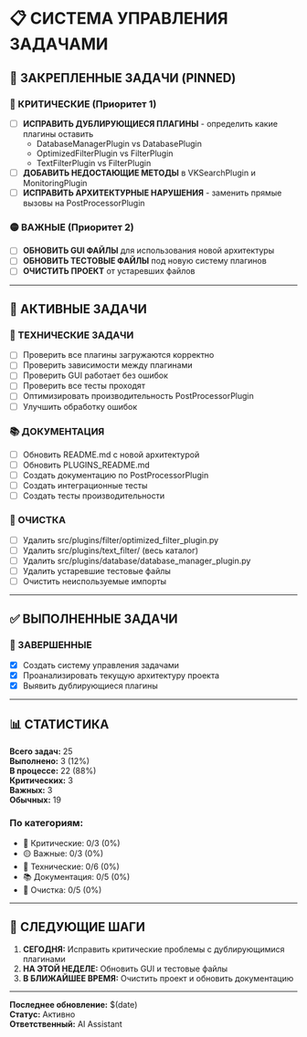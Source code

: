 # 📋 СИСТЕМА УПРАВЛЕНИЯ ЗАДАЧАМИ

## 🎯 ЗАКРЕПЛЕННЫЕ ЗАДАЧИ (PINNED)

### 🔴 КРИТИЧЕСКИЕ (Приоритет 1)
- [ ] **ИСПРАВИТЬ ДУБЛИРУЮЩИЕСЯ ПЛАГИНЫ** - определить какие плагины оставить
  - DatabaseManagerPlugin vs DatabasePlugin
  - OptimizedFilterPlugin vs FilterPlugin  
  - TextFilterPlugin vs FilterPlugin
- [ ] **ДОБАВИТЬ НЕДОСТАЮЩИЕ МЕТОДЫ** в VKSearchPlugin и MonitoringPlugin
- [ ] **ИСПРАВИТЬ АРХИТЕКТУРНЫЕ НАРУШЕНИЯ** - заменить прямые вызовы на PostProcessorPlugin

### 🟡 ВАЖНЫЕ (Приоритет 2)  
- [ ] **ОБНОВИТЬ GUI ФАЙЛЫ** для использования новой архитектуры
- [ ] **ОБНОВИТЬ ТЕСТОВЫЕ ФАЙЛЫ** под новую систему плагинов
- [ ] **ОЧИСТИТЬ ПРОЕКТ** от устаревших файлов

---

## 📝 АКТИВНЫЕ ЗАДАЧИ

### 🔧 ТЕХНИЧЕСКИЕ ЗАДАЧИ
- [ ] Проверить все плагины загружаются корректно
- [ ] Проверить зависимости между плагинами
- [ ] Проверить GUI работает без ошибок
- [ ] Проверить все тесты проходят
- [ ] Оптимизировать производительность PostProcessorPlugin
- [ ] Улучшить обработку ошибок

### 📚 ДОКУМЕНТАЦИЯ
- [ ] Обновить README.md с новой архитектурой
- [ ] Обновить PLUGINS_README.md
- [ ] Создать документацию по PostProcessorPlugin
- [ ] Создать интеграционные тесты
- [ ] Создать тесты производительности

### 🧹 ОЧИСТКА
- [ ] Удалить src/plugins/filter/optimized_filter_plugin.py
- [ ] Удалить src/plugins/text_filter/ (весь каталог)
- [ ] Удалить src/plugins/database/database_manager_plugin.py
- [ ] Удалить устаревшие тестовые файлы
- [ ] Очистить неиспользуемые импорты

---

## ✅ ВЫПОЛНЕННЫЕ ЗАДАЧИ

### 🎉 ЗАВЕРШЕННЫЕ
- [x] Создать систему управления задачами
- [x] Проанализировать текущую архитектуру проекта
- [x] Выявить дублирующиеся плагины

---

## 📊 СТАТИСТИКА

**Всего задач:** 25  
**Выполнено:** 3 (12%)  
**В процессе:** 22 (88%)  
**Критических:** 3  
**Важных:** 3  
**Обычных:** 19  

### По категориям:
- 🔴 Критические: 0/3 (0%)
- 🟡 Важные: 0/3 (0%)  
- 🔧 Технические: 0/6 (0%)
- 📚 Документация: 0/5 (0%)
- 🧹 Очистка: 0/5 (0%)

---

## 🎯 СЛЕДУЮЩИЕ ШАГИ

1. **СЕГОДНЯ:** Исправить критические проблемы с дублирующимися плагинами
2. **НА ЭТОЙ НЕДЕЛЕ:** Обновить GUI и тестовые файлы
3. **В БЛИЖАЙШЕЕ ВРЕМЯ:** Очистить проект и обновить документацию

---

**Последнее обновление:** $(date)  
**Статус:** Активно  
**Ответственный:** AI Assistant 